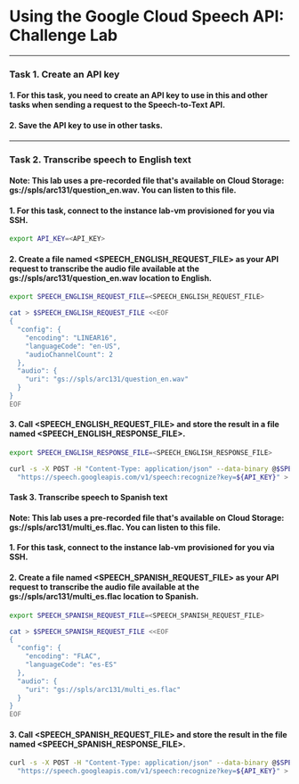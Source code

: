 # Using the Google Cloud Speech API: Challenge Lab

---

### Task 1. Create an API key

#### 1. For this task, you need to create an API key to use in this and other tasks when sending a request to the Speech-to-Text API.

#### 2. Save the API key to use in other tasks.

---

### Task 2. Transcribe speech to English text

#### Note: This lab uses a pre-recorded file that's available on Cloud Storage: gs://spls/arc131/question_en.wav. You can listen to this file.

#### 1. For this task, connect to the instance lab-vm provisioned for you via SSH.

```bash
export API_KEY=<API_KEY>
```

#### 2. Create a file named <SPEECH_ENGLISH_REQUEST_FILE> as your API request to transcribe the audio file available at the gs://spls/arc131/question_en.wav location to English.

```bash
export SPEECH_ENGLISH_REQUEST_FILE=<SPEECH_ENGLISH_REQUEST_FILE>
```

```bash
cat > $SPEECH_ENGLISH_REQUEST_FILE <<EOF
{
  "config": {
    "encoding": "LINEAR16",
    "languageCode": "en-US",
    "audioChannelCount": 2
  },
  "audio": {
    "uri": "gs://spls/arc131/question_en.wav"
  }
}
EOF
```

#### 3. Call <SPEECH_ENGLISH_REQUEST_FILE> and store the result in a file named <SPEECH_ENGLISH_RESPONSE_FILE>.

```bash
export SPEECH_ENGLISH_RESPONSE_FILE=<SPEECH_ENGLISH_RESPONSE_FILE>
```

```bash
curl -s -X POST -H "Content-Type: application/json" --data-binary @$SPEECH_ENGLISH_REQUEST_FILE \
  "https://speech.googleapis.com/v1/speech:recognize?key=${API_KEY}" > $SPEECH_ENGLISH_RESPONSE_FILE
```

#### Task 3. Transcribe speech to Spanish text

#### Note: This lab uses a pre-recorded file that's available on Cloud Storage: gs://spls/arc131/multi_es.flac. You can listen to this file.

#### 1. For this task, connect to the instance lab-vm provisioned for you via SSH.

#### 2. Create a file named <SPEECH_SPANISH_REQUEST_FILE> as your API request to transcribe the audio file available at the gs://spls/arc131/multi_es.flac location to Spanish.

```bash
export SPEECH_SPANISH_REQUEST_FILE=<SPEECH_SPANISH_REQUEST_FILE>
```

```bash
cat > $SPEECH_SPANISH_REQUEST_FILE <<EOF
{
  "config": {
    "encoding": "FLAC",
    "languageCode": "es-ES"
  },
  "audio": {
    "uri": "gs://spls/arc131/multi_es.flac"
  }
}
EOF
```

#### 3. Call <SPEECH_SPANISH_REQUEST_FILE> and store the result in the file named <SPEECH_SPANISH_RESPONSE_FILE>.

```bash
curl -s -X POST -H "Content-Type: application/json" --data-binary @$SPEECH_SPANISH_REQUEST_FILE \
  "https://speech.googleapis.com/v1/speech:recognize?key=${API_KEY}" > $SPEECH_SPANISH_RESPONSE_FILE
```
